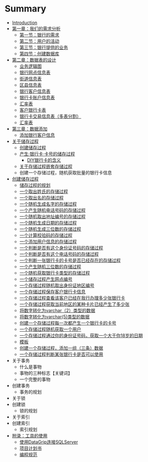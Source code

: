 # Summary

* [Introduction](README.md)
* [第一章：我们的需求分析](di-yi-zhang-ff1a-wo-men-de-xu-qiu-fen-xi.md)
  * [第一节：银行的需求](di-yi-zhang-ff1a-wo-men-de-xu-qiu-fen-xi/di-yi-jie-ff1a-yin-xing-de-xu-qiu.md)
  * [第二节：用户的活动](di-yi-zhang-ff1a-wo-men-de-xu-qiu-fen-xi/di-er-jie-ff1a-yong-hu-de-huo-dong.md)
  * [第三节：银行提供的业务](di-yi-zhang-ff1a-wo-men-de-xu-qiu-fen-xi/di-san-jie-ff1a-yin-xing-ti-gong-de-ye-wu.md)
  * [第四节：创建数据库](di-yi-zhang-ff1a-wo-men-de-xu-qiu-fen-xi/di-si-jie-ff1a-chuang-jian-shu-ju-ku.md)
* [第二章：数据表的设计](di-er-zhang-ff1a-shu-ju-biao-de-she-ji.md)
  * [业务逻辑图](di-er-zhang-ff1a-shu-ju-biao-de-she-ji/ye-wu-luo-ji-tu.md)
  * [银行网点信息表](di-er-zhang-ff1a-shu-ju-biao-de-she-ji/yin-xing-wang-dian-xin-xi-biao.md)
  * [街道信息表](di-er-zhang-ff1a-shu-ju-biao-de-she-ji/jie-dao-xin-xi-biao.md)
  * [区县信息表](di-er-zhang-ff1a-shu-ju-biao-de-she-ji/qu-xian-xin-xi-biao.md)
  * [银行客户信息表](di-er-zhang-ff1a-shu-ju-biao-de-she-ji/yin-xing-ke-hu-xin-xi-biao.md)
  * [银行卡账户信息表](di-er-zhang-ff1a-shu-ju-biao-de-she-ji/yin-xing-qia-zhang-hu-xin-xi-biao.md)
  * [汇率表](di-er-zhang-ff1a-shu-ju-biao-de-she-ji/hui-lv-biao.md)
  * [客户银行卡表](di-er-zhang-ff1a-shu-ju-biao-de-she-ji/ke-hu-yin-xing-qia-biao.md)
  * [银行卡交易信息表（多表分割）](di-er-zhang-ff1a-shu-ju-biao-de-she-ji/yin-xing-qia-jiao-yi-xin-xi-biao-ff08-duo-biao-fen-ge-ff09.md)
  * [汇率表](di-er-zhang-ff1a-shu-ju-biao-de-she-ji/hui-lv-biao.md)
* [第三章：数据添加](di-san-zhang-ff1a-shu-ju-tian-jia.md)
  * [添加银行客户信息](di-san-zhang-ff1a-shu-ju-tian-jia/tian-jia-yin-xing-ke-hu-xin-xi.md)
* [关于储存过程](guan-yu-chu-cun-guo-cheng.md)
  * [创建储存过程](guan-yu-chu-cun-guo-cheng/chuang-jian-chu-cun-guo-cheng.md)
  * [产生·银行卡·卡号的储存过程](guan-yu-chu-cun-guo-cheng/chan-751fb7-yin-xing-5361b7-qia-hao-de-chu-cun-guo-cheng.md)
    * [DIY银行卡的含义](guan-yu-chu-cun-guo-cheng/chan-751fb7-yin-xing-5361b7-qia-hao-de-chu-cun-guo-cheng/diyyin-xing-qia-de-han-yi.md)
  * [关于存储过程嵌套存储过程](guan-yu-chu-cun-guo-cheng/guan-yu-cun-chu-guo-cheng-qian-tao-cun-chu-guo-cheng.md)
  * 创建一个存储过程，随机获取批量的银行卡信息
* [创建储存过程](chuang-jian-chu-cun-guo-cheng.md)
  * [储存过程的规划](chuang-jian-chu-cun-guo-cheng/chu-cun-guo-cheng-de-gui-hua.md)
  * [一个取出姓氏的存储过程](chuang-jian-chu-cun-guo-cheng/yi-ge-qu-chu-xing-shi-de-cun-chu-guo-cheng.md)
  * [一个取出名的存储过程](chuang-jian-chu-cun-guo-cheng/yi-ge-qu-chu-ming-de-cun-chu-guo-cheng.md)
  * [一个随机生成名字的存储过程](chuang-jian-chu-cun-guo-cheng/yi-ge-sui-ji-sheng-cheng-ming-zi-de-cun-chu-guo-cheng.md)
  * [一个产生随机电话号码的存储过程](chuang-jian-chu-cun-guo-cheng/yi-ge-chan-sheng-sui-ji-dian-hua-hao-ma-de-cun-chu-guo-cheng.md)
  * [一个随机取出地址编号的存储过程](chuang-jian-chu-cun-guo-cheng/yi-ge-sui-ji-qu-chu-di-zhi-bian-hao-de-cun-chu-guo-cheng.md)
  * [一个随机生成日期的存储过程](chuang-jian-chu-cun-guo-cheng/yi-ge-sui-ji-sheng-cheng-ri-qi-de-cun-chu-guo-cheng.md)
  * [一个随机生成三位数的存储过程](chuang-jian-chu-cun-guo-cheng/yi-ge-sui-ji-sheng-cheng-san-wei-shu-de-cun-chu-guo-cheng.md)
  * [一个计算校验码的存储过程](chuang-jian-chu-cun-guo-cheng/yi-ge-ji-suan-xiao-yan-ma-de-cun-chu-guo-cheng.md)
  * [一个添加用户信息的存储过程](chuang-jian-chu-cun-guo-cheng/yi-ge-tian-jia-yong-hu-xin-xi-de-cun-chu-guo-cheng.md)
  * [一个判断是否有这个身份证号码的存储过程](chuang-jian-chu-cun-guo-cheng/yi-ge-pan-duan-shi-fou-you-zhe-ge-shen-fen-zheng-hao-ma-de-cun-chu-guo-cheng.md)
  * [一个判断是否有这个电话号码的存储过程](chuang-jian-chu-cun-guo-cheng/yi-ge-pan-duan-shi-fou-you-zhe-ge-dian-hua-hao-ma-de-cun-chu-guo-cheng.md)
  * [一个判断一张银行卡的卡号是否已经存在的存储过程](chuang-jian-chu-cun-guo-cheng/yi-ge-pan-duan-yi-zhang-yin-xing-qia-de-qia-hao-shi-fou-yi-jing-cun-zai-de-cun-chu-guo-cheng.md)
  * [一个产生随机三位数的存储过程](chuang-jian-chu-cun-guo-cheng/yi-ge-chan-sheng-sui-ji-san-wei-shu-de-cun-chu-guo-cheng.md)
  * [一个随机获取银行卡类型的存储过程](chuang-jian-chu-cun-guo-cheng/yi-ge-sui-ji-huo-qu-yin-xing-qia-lei-xing-de-cun-chu-guo-cheng.md)
  * [一个储存过程产生网点编号](chuang-jian-chu-cun-guo-cheng/yi-ge-chu-cun-guo-cheng-chan-sheng-wang-dian-bian-hao.md)
  * [一个存储过程随机取出身份证地区编号](chuang-jian-chu-cun-guo-cheng/yi-ge-cun-chu-guo-cheng-sui-ji-qu-chu-shen-fen-zheng-di-qu-bian-hao.md)
  * [一个存储过程保存客户银行卡信息](chuang-jian-chu-cun-guo-cheng/yi-ge-cun-chu-guo-cheng-bao-cun-ke-hu-yin-xing-qia-xin-xi.md)
  * [一个存储过程查看该客户已经在我行办理多少张银行卡](chuang-jian-chu-cun-guo-cheng/yi-ge-cun-chu-guo-cheng-cha-kan-gai-ke-hu-yi-jing-zai-wo-xing-ban-li-duo-shao-zhang-yin-xing-qia.md)
  * [一个存储过程获取当前地区的某种卡片已经产生了多少张](chuang-jian-chu-cun-guo-cheng/yi-ge-cun-chu-guo-cheng-huo-qu-dang-qian-di-qu-de-mou-zhong-qia-pian-yi-jing-chan-sheng-le-duo-shao-zhang.md)
  * [将数字转化为varchar（2）类型的数据](chuang-jian-chu-cun-guo-cheng/jiang-shu-zi-zhuan-hua-wei-varchar-2-ff09-lei-xing-de-shu-ju.md)
  * [将数字转化为varchar\(5\)类型的数据](chuang-jian-chu-cun-guo-cheng/jiang-shu-zi-zhuan-hua-wei-varchar-5-lei-xing-de-shu-ju.md)
  * [创建一个存储过程每一次都产生一个银行卡的卡号](chuang-jian-chu-cun-guo-cheng/chuang-jian-yi-ge-cun-chu-guo-cheng-mei-yi-ci-du-chan-sheng-yi-ge-yin-xing-qia-de-qia-hao.md)
  * [一个存储过程随机获取一个用户](chuang-jian-chu-cun-guo-cheng/yi-ge-cun-chu-guo-cheng-sui-ji-huo-qu-yi-ge-yong-hu.md)
  * [一个存储过程通过你的身份证号码，获取一个大于你18岁的日期](chuang-jian-chu-cun-guo-cheng/yi-ge-cun-chu-guo-cheng-tong-guo-ni-de-shen-fen-zheng-hao-ma-ff0c-huo-qu-yi-ge-da-yu-ni-18-sui-de-ri-qi.md)
  * [模板](chuang-jian-chu-cun-guo-cheng/mo-ban.md)
  * [创建一个存储过程，添加一组（三条）数据](chuang-jian-chu-cun-guo-cheng/chuang-jian-yi-ge-cun-chu-guo-cheng-ff0c-tian-jia-yi-zu-ff08-san-tiao-ff09-shu-ju.md)
  * [一个存储过程判断某张银行卡是否可以使用](chuang-jian-chu-cun-guo-cheng/yi-ge-cun-chu-guo-cheng-pan-duan-mou-zhang-yin-xing-qia-shi-fou-ke-yi-shi-yong.md)
* 关于事务
  * 什么是事物
  * 事物的三种标志【关键词】
  * 一个完整的事物
* 创建事务
  * 事务的规划
* 关于锁
* 创建锁
  * 锁的规划
* 关于索引
* 创建索引
  * 索引规划
* [附录：工具的使用](fu-lu-ff1a-gong-ju-de-shi-yong.md)
  * [使用DataGrip连接SQLServer](fu-lu-ff1a-gong-ju-de-shi-yong/shi-yong-datagrip-lian-jie-sqlserver.md)
  * [项目计划书](fu-lu-ff1a-gong-ju-de-shi-yong/xiang-mu-ji-hua-shu.md)
  * [编程规范](fu-lu-ff1a-gong-ju-de-shi-yong/bian-cheng-gui-fan.md)

